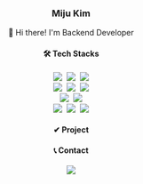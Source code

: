 <div align=center>
<p>
<h3>Miju Kim</h3>    
👋&nbsp;Hi there! I'm Backend Developer 
<p>

#### 🛠 Tech Stacks
<p>
    <!-- Backend -->  
     <img src="https://img.shields.io/badge/Java-007396?style=flat-square&logo=Java&logoColor=white">&nbsp; 
     <img src="https://img.shields.io/badge/Spring-6DB33F?style=flat-square&logo=Spring&logoColor=white"/>&nbsp; 
     <img src="https://img.shields.io/badge/Spring Boot-6DB33F?style=flat-square&logo=spring boot&logoColor=white"><br>
    <!-- Database -->  
     <img src="https://img.shields.io/badge/oracle-F80000?style=flat-square&logo=oracle&logoColor=white">&nbsp;  
     <img src="https://img.shields.io/badge/mysql-4479A1?style=flat-square&logo=mysql&logoColor=white">&nbsp;  
     <img src="https://img.shields.io/badge/mongodb-47A248?style=flat-square&logo=mongodb&logoColor=white"><br> 
    <!-- Server -->  
     <img src="https://img.shields.io/badge/apache tomcat-F8DC75?style=flat-square&logo=apachetomcat&logoColor=black">&nbsp; 
     <img src="https://img.shields.io/badge/Amazon AWS-232F3E?style=flat-square&logo=amazon aws&logoColor=white"><br> 
    <!-- Development Tools -->  
     <img src="https://img.shields.io/badge/intellijidea-000000?style=flat-square&logo=intellijidea&logoColor=white">&nbsp; 
     <img src="https://img.shields.io/badge/eclipseide-2C2255?style=flat-square&logo=eclipseide&logoColor=white">&nbsp; 
     <img src="https://img.shields.io/badge/DBeaver-3776AB?style=flat-square&logo=DBeaver&logoColor=white"><br> 
</p>

#### ✔ Project
      

#### 📞 Contact 
 <a href="mailto:miju.kim.kr@gmail.com">
     <img src="https://img.shields.io/badge/miju.kim.kr@gmail.com-EA4335?style=flat-square&logo=Gmail&logoColor=white"> 
 </a>

</div>
